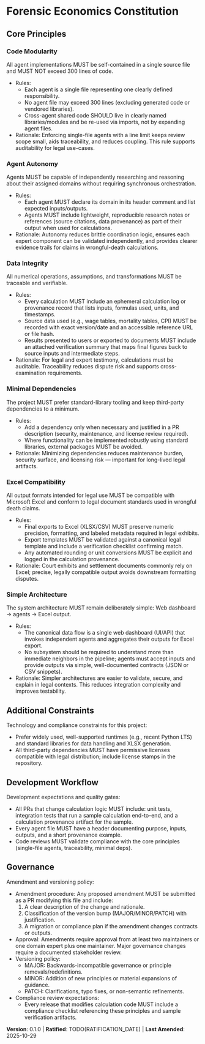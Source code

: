 <!--
Sync Impact Report

- Version change: [UNSPECIFIED] -> 0.1.0
- Modified principles:
	- Added: "Code Modularity" (agent single-file, <=300 lines)
	- Added: "Agent Autonomy" (independent domain research)
	- Added: "Data Integrity" (traceable, verifiable calculations)
	- Added: "Minimal Dependencies" (prefer standard libraries)
	- Added: "Excel Compatibility" (legal-document-grade output)
	- Added: "Simple Architecture" (Web dashboard → agents → Excel)
- Added sections: none (principles populated into Core Principles)
- Removed sections: none
- Templates requiring updates:
	- .specify/templates/plan-template.md ✅ updated (Constitution Check filled)
	- .specify/templates/spec-template.md ✅ updated (Constitution Compliance guidance added)
	- .specify/templates/tasks-template.md ⚠ pending (verify task categories for traceability & Excel tasks)
- Follow-up TODOs:
	- TODO(RATIFICATION_DATE): original ratification date unknown — please supply
	- Verify tasks-template.md and commands/ files for agent naming and adjust if required
-->

# Forensic Economics Constitution

## Core Principles

### Code Modularity
All agent implementations MUST be self-contained in a single source file and MUST NOT exceed 300 lines of code.
- Rules:
	- Each agent is a single file representing one clearly defined responsibility.
	- No agent file may exceed 300 lines (excluding generated code or vendored libraries).
	- Cross-agent shared code SHOULD live in clearly named libraries/modules and be re-used via imports, not by expanding agent files.
- Rationale: Enforcing single-file agents with a line limit keeps review scope small, aids traceability, and reduces coupling. This rule supports auditability for legal use-cases.

### Agent Autonomy
Agents MUST be capable of independently researching and reasoning about their assigned domains without requiring synchronous orchestration.
- Rules:
	- Each agent MUST declare its domain in its header comment and list expected inputs/outputs.
	- Agents MUST include lightweight, reproducible research notes or references (source citations, data provenance) as part of their output when used for calculations.
- Rationale: Autonomy reduces brittle coordination logic, ensures each expert component can be validated independently, and provides clearer evidence trails for claims in wrongful-death calculations.

### Data Integrity
All numerical operations, assumptions, and transformations MUST be traceable and verifiable.
- Rules:
	- Every calculation MUST include an ephemeral calculation log or provenance record that lists inputs, formulas used, units, and timestamps.
	- Source data used (e.g., wage tables, mortality tables, CPI) MUST be recorded with exact version/date and an accessible reference URL or file hash.
	- Results presented to users or exported to documents MUST include an attached verification summary that maps final figures back to source inputs and intermediate steps.
- Rationale: For legal and expert testimony, calculations must be auditable. Traceability reduces dispute risk and supports cross-examination requirements.

### Minimal Dependencies
The project MUST prefer standard-library tooling and keep third-party dependencies to a minimum.
- Rules:
	- Add a dependency only when necessary and justified in a PR description (security, maintenance, and license review required).
	- Where functionality can be implemented robustly using standard libraries, external packages MUST be avoided.
- Rationale: Minimizing dependencies reduces maintenance burden, security surface, and licensing risk — important for long-lived legal artifacts.

### Excel Compatibility
All output formats intended for legal use MUST be compatible with Microsoft Excel and conform to legal document standards used in wrongful death claims.
- Rules:
	- Final exports to Excel (XLSX/CSV) MUST preserve numeric precision, formatting, and labeled metadata required in legal exhibits.
	- Export templates MUST be validated against a canonical legal template and include a verification checklist confirming match.
	- Any automated rounding or unit conversions MUST be explicit and logged in the calculation provenance.
- Rationale: Court exhibits and settlement documents commonly rely on Excel; precise, legally compatible output avoids downstream formatting disputes.

### Simple Architecture
The system architecture MUST remain deliberately simple: Web dashboard → agents → Excel output.
- Rules:
	- The canonical data flow is a single web dashboard (UI/API) that invokes independent agents and aggregates their outputs for Excel export.
	- No subsystem should be required to understand more than immediate neighbors in the pipeline; agents must accept inputs and provide outputs via simple, well-documented contracts (JSON or CSV snippets).
- Rationale: Simpler architectures are easier to validate, secure, and explain in legal contexts. This reduces integration complexity and improves testability.

## Additional Constraints

Technology and compliance constraints for this project:

- Prefer widely used, well-supported runtimes (e.g., recent Python LTS) and standard libraries for data handling and XLSX generation.
- All third-party dependencies MUST have permissive licenses compatible with legal distribution; include license stamps in the repository.

## Development Workflow

Development expectations and quality gates:

- All PRs that change calculation logic MUST include: unit tests, integration tests that run a sample calculation end-to-end, and a calculation provenance artifact for the sample.
- Every agent file MUST have a header documenting purpose, inputs, outputs, and a short provenance example.
- Code reviews MUST validate compliance with the core principles (single-file agents, traceability, minimal deps).

## Governance

Amendment and versioning policy:

- Amendment procedure: Any proposed amendment MUST be submitted as a PR modifying this file and include:
	1. A clear description of the change and rationale.
	2. Classification of the version bump (MAJOR/MINOR/PATCH) with justification.
	3. A migration or compliance plan if the amendment changes contracts or outputs.
- Approval: Amendments require approval from at least two maintainers or one domain expert plus one maintainer. Major governance changes require a documented stakeholder review.
- Versioning policy:
	- MAJOR: Backwards-incompatible governance or principle removals/redefinitions.
	- MINOR: Addition of new principles or material expansions of guidance.
	- PATCH: Clarifications, typo fixes, or non-semantic refinements.
- Compliance review expectations:
	- Every release that modifies calculation code MUST include a compliance checklist referencing these principles and sample verification artifacts.

**Version**: 0.1.0 | **Ratified**: TODO(RATIFICATION_DATE) | **Last Amended**: 2025-10-29
